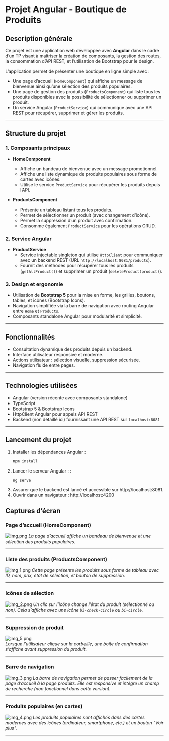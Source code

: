 # Projet Angular - Boutique de Produits

## Description générale

Ce projet est une application web développée avec **Angular** dans le cadre d’un TP visant à maîtriser la création de composants, la gestion des routes, la consommation d’API REST, et l’utilisation de Bootstrap pour le design.

L’application permet de présenter une boutique en ligne simple avec :

- Une page d’accueil (`HomeComponent`) qui affiche un message de bienvenue ainsi qu’une sélection des produits populaires.
- Une page de gestion des produits (`ProductsComponent`) qui liste tous les produits disponibles avec la possibilité de sélectionner ou supprimer un produit.
- Un service Angular (`ProductService`) qui communique avec une API REST pour récupérer, supprimer et gérer les produits.

---

## Structure du projet

### 1. Composants principaux

- **HomeComponent**
  - Affiche un bandeau de bienvenue avec un message promotionnel.
  - Affiche une liste dynamique de produits populaires sous forme de cartes avec icônes.
  - Utilise le service `ProductService` pour récupérer les produits depuis l’API.

- **ProductsComponent**
  - Présente un tableau listant tous les produits.
  - Permet de sélectionner un produit (avec changement d’icône).
  - Permet la suppression d’un produit avec confirmation.
  - Consomme également `ProductService` pour les opérations CRUD.

### 2. Service Angular

- **ProductService**
  - Service injectable singleton qui utilise `HttpClient` pour communiquer avec un backend REST (URL `http://localhost:8081/products`).
  - Fournit des méthodes pour récupérer tous les produits (`getAllProduct()`) et supprimer un produit (`deleteProduct(product)`).

### 3. Design et ergonomie

- Utilisation de **Bootstrap 5** pour la mise en forme, les grilles, boutons, tables, et icônes (Bootstrap Icons).
- Navigation simplifiée via la barre de navigation avec routing Angular entre `Home` et `Products`.
- Composants standalone Angular pour modularité et simplicité.

---

## Fonctionnalités

- Consultation dynamique des produits depuis un backend.
- Interface utilisateur responsive et moderne.
- Actions utilisateur : sélection visuelle, suppression sécurisée.
- Navigation fluide entre pages.

---

## Technologies utilisées

- Angular (version récente avec composants standalone)
- TypeScript
- Bootstrap 5 & Bootstrap Icons
- HttpClient Angular pour appels API REST
- Backend (non détaillé ici) fournissant une API REST sur `localhost:8081`

---

## Lancement du projet

1. Installer les dépendances Angular :
   ```bash
   npm install

2. Lancer le serveur Angular : :
   ```bash
   ng serve
3. Assurer que le backend est lancé et accessible sur http://localhost:8081.
4. Ouvrir dans un navigateur :
   http://localhost:4200
## Captures d’écran
 ### Page d’accueil (HomeComponent)
![img.png](img.png)
*La page d’accueil affiche un bandeau de bienvenue et une sélection des produits populaires.*

---

### Liste des produits (ProductsComponent)

 ![img_1.png](img_1.png)
*Cette page présente les produits sous forme de tableau avec ID, nom, prix, état de sélection, et bouton de suppression.*

---

### Icônes de sélection

![img_2.png](img_2.png)
*Un clic sur l’icône change l’état du produit (sélectionné ou non). Cela s’affiche avec une icône `bi-check-circle` ou `bi-circle`.*

---

### Suppression de produit

![img_5.png](img_5.png)  
*Lorsque l’utilisateur clique sur la corbeille, une boîte de confirmation s’affiche avant suppression du produit.*

---

### Barre de navigation

![img_3.png](img_3.png) 
*La barre de navigation permet de passer facilement de la page d’accueil à la page produits. Elle est responsive et intègre un champ de recherche (non fonctionnel dans cette version).*

---

### Produits populaires (en cartes)
![img_4.png](img_4.png)
*Les produits populaires sont affichés dans des cartes modernes avec des icônes (ordinateur, smartphone, etc.) et un bouton "Voir plus".*

---

